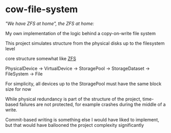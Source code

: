 # cow-file-system
*"We have ZFS at home", the ZFS at home:*


My own implementation of the logic behind a copy-on-write file system

This project simulates structure from the physical disks up to the filesystem level

core structure somewhat like [ZFS](https://arstechnica.com/information-technology/2020/05/zfs-101-understanding-zfs-storage-and-performance/)

PhysicalDevice -> VirtualDevice -> StoragePool -> StorageDataset -> FileSystem -> File

For simplicity, all devices up to the StoragePool must have the same block size for now

While physical redundancy is part of the structure of the project, time-based failures are not protected, for example crashes during the middle of a write.

Commit-based writing is something else I would have liked to implement, but that would have ballooned the project complexity significantly